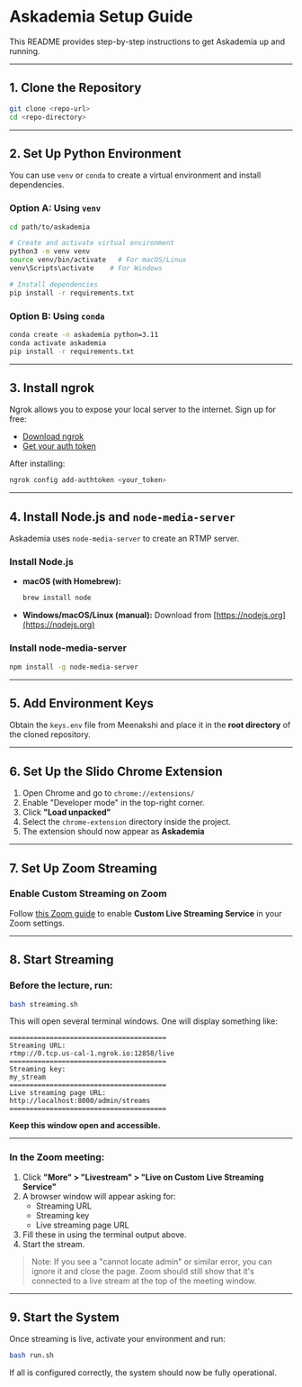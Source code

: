 # Askademia Setup Guide

This README provides step-by-step instructions to get Askademia up and running.

---

## 1. Clone the Repository

```bash
git clone <repo-url>
cd <repo-directory>
```

---

## 2. Set Up Python Environment

You can use `venv` or `conda` to create a virtual environment and install dependencies.

### Option A: Using `venv`

```bash
cd path/to/askademia

# Create and activate virtual environment
python3 -m venv venv
source venv/bin/activate   # For macOS/Linux
venv\Scripts\activate    # For Windows

# Install dependencies
pip install -r requirements.txt
```

### Option B: Using `conda`

```bash
conda create -n askademia python=3.11
conda activate askademia
pip install -r requirements.txt
```

---

## 3. Install ngrok

Ngrok allows you to expose your local server to the internet.
Sign up for free:

- [Download ngrok](https://ngrok.com/download)
- [Get your auth token](https://dashboard.ngrok.com/get-started/your-authtoken)

After installing:

```bash
ngrok config add-authtoken <your_token>
```

---

## 4. Install Node.js and `node-media-server`

Askademia uses `node-media-server` to create an RTMP server.

### Install Node.js

- **macOS (with Homebrew):**
  ```bash
  brew install node
  ```

- **Windows/macOS/Linux (manual):**
  Download from [https://nodejs.org](https://nodejs.org)

### Install node-media-server

```bash
npm install -g node-media-server
```

---

## 5. Add Environment Keys

Obtain the `keys.env` file from Meenakshi and place it in the **root directory** of the cloned repository.

---

## 6. Set Up the Slido Chrome Extension

1. Open Chrome and go to `chrome://extensions/`
2. Enable "Developer mode" in the top-right corner.
3. Click **"Load unpacked"**
4. Select the `chrome-extension` directory inside the project.
5. The extension should now appear as **Askademia**

---

## 7. Set Up Zoom Streaming

### Enable Custom Streaming on Zoom

Follow [this Zoom guide](https://support.zoom.com/hc/en/article?id=zm_kb&sysparm_article=KB0059839) to enable **Custom Live Streaming Service** in your Zoom settings.

---

## 8. Start Streaming

### Before the lecture, run:

```bash
bash streaming.sh
```

This will open several terminal windows. One will display something like:

```
=======================================
Streaming URL:
rtmp://0.tcp.us-cal-1.ngrok.io:12858/live
=======================================
Streaming key:
my_stream
=======================================
Live streaming page URL:
http://localhost:8000/admin/streams
=======================================
```

**Keep this window open and accessible.**

---

### In the Zoom meeting:

1. Click **"More" > "Livestream" > "Live on Custom Live Streaming Service"**
2. A browser window will appear asking for:
   - Streaming URL
   - Streaming key
   - Live streaming page URL
3. Fill these in using the terminal output above.
4. Start the stream.

> Note: If you see a "cannot locate admin" or similar error, you can ignore it and close the page. Zoom should still show that it's connected to a live stream at the top of the meeting window.

---

## 9. Start the System

Once streaming is live, activate your environment and run:

```bash
bash run.sh
```

If all is configured correctly, the system should now be fully operational.
